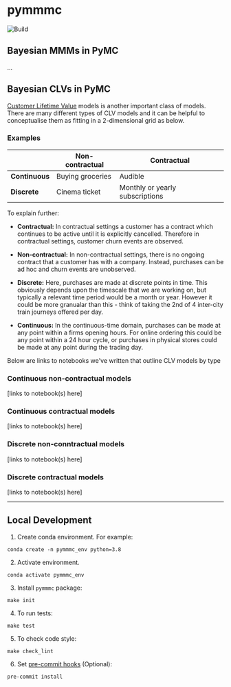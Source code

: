# pymmmc

![Build](https://github.com/pymc-labs/pymmmc/workflows/ci/badge.svg)

## Bayesian MMMs in PyMC

...

## Bayesian CLVs in PyMC
[Customer Lifetime Value](https://en.wikipedia.org/wiki/Customer_lifetime_value) models is another important class of models. There are many different types of CLV models and it can be helpful to conceptualise them as fitting in a 2-dimensional grid as below.

### Examples

|                | **Non-contractual** | **Contractual**                 |
|----------------|---------------------|---------------------------------|
| **Continuous** | Buying groceries    | Audible                         |
| **Discrete**   | Cinema ticket       | Monthly or yearly subscriptions |

To explain further:
- **Contractual:** In contractual settings a customer has a contract which continues to be active until it is explicitly cancelled. Therefore in contractual settings, customer churn events are observed.

- **Non-contractual:** In non-contractual settings, there is no ongoing contract that a customer has with a company. Instead, purchases can be ad hoc and churn events are unobserved.

- **Discrete:** Here, purchases are made at discrete points in time. This obviously depends upon the timescale that we are working on, but typically a relevant time period would be a month or year. However it could be more granualar than this - think of taking the 2nd of 4 inter-city train journeys offered per day.

- **Continuous:** In the continuous-time domain, purchases can be made at any point within a firms opening hours. For online ordering this could be any point within a 24 hour cycle, or purchases in physical stores could be made at any point during the trading day.

Below are links to notebooks we've written that outline CLV models by type

### Continuous non-contractual models
[links to notebook(s) here]

### Continuous contractual models
[links to notebook(s) here]

### Discrete non-conntractual models
[links to notebook(s) here]

### Discrete contractual models
[links to notebook(s) here]


---

## Local Development

1. Create conda environment. For example:

```shell
conda create -n pymmmc_env python=3.8
```

2. Activate environment.

```shell
conda activate pymmmc_env
```

3. Install `pymmmc` package:

```shell
make init
```

4. To run tests:

```shell
make test
```

5. To check code style:

```shell
make check_lint
```

6. Set [pre-commit hooks](https://pre-commit.com/) (Optional):

```shell
pre-commit install
```
